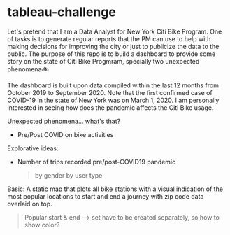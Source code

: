 # tableau-challenge

Let's pretend that I am a Data Analyst for New York Citi Bike Program. One of tasks is to generate regular reports that the PM can use to help with making decisions for improving the city or just to publicize the data to the public. The purpose of this repo is to build a dashboard to provide some story on the state of Citi Bike Progmram, specially two unexpected phenomena🚲

The dashboard is built upon data compiled within the last 12 months from October 2019 to September 2020. Note that the first confirmed case of COVID-19 in the state of New York was on March 1, 2020. I am personally interested in seeing how does the pandemic affects the Citi Bike usage.

Unexpected phenomena... what's that?
- Pre/Post COVID on bike activities

Explorative ideas:
- Number of trips recorded pre/post-COVID19 pandemic
    > by gender
    > by user type

Basic: A static map that plots all bike stations with a visual indication of the most popular locations to start and end a journey with zip code data overlaid on top.
> Popular start & end --> set have to be created separately, so how to show color? 